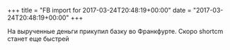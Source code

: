 +++
title = "FB import for 2017-03-24T20:48:19+00:00"
date = "2017-03-24T20:48:19+00:00"
+++

На вырученные деньги прикупил базку во Франкфурте. Скоро shortcm станет еще быстрей




